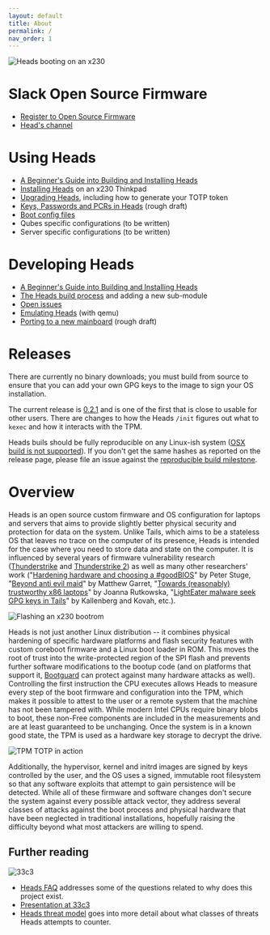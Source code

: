 ```yaml
---
layout: default
title: About
permalink: /
nav_order: 1
---
```


![Heads booting on an x230](images/Heads_booting_on_an_x230.jpg)

Slack Open Source Firmware
===
* [Register to Open Source Firmware](https://slack.osfw.dev/)
* [Head's channel](https://osfw.slack.com/archives/C92MNSRC1)

Using Heads
===
* [A Beginner's Guide into Building and Installing Heads](Beginner-Installation-Guide.md)
* [Installing Heads](Installing-Heads.md) on an x230 Thinkpad
* [Upgrading Heads](Upgrading.md), including how to generate your TOTP token
* [Keys, Passwords and PCRs in Heads](Keys.md) (rough draft)
* [Boot config files](Boot.md)
* Qubes specific configurations (to be written)
* Server specific configurations (to be written)

Developing Heads
===
* [A Beginner's Guide into Building and Installing Heads](Beginner-Installation-Guide.md)
* [The Heads build process](Building.md) and adding a new sub-module
* [Open issues](https://github.com/osresearch/heads/issues)
* [Emulating Heads](Emulating-Heads.md) (with qemu)
* [Porting to a new mainboard](Porting.md) (rough draft)

Releases
===
There are currently no binary downloads; you must build from source to ensure that you can add your own GPG keys to the image to sign your OS installation.

The current release is [0.2.1](https://github.com/osresearch/heads/releases/tag/v0.2.1) and is one of the first that is close to usable for other users.  There are changes to how the Heads `/init` figures out what to `kexec` and how it interacts with the TPM.

Heads buils should be fully reproducible on any Linux-ish system ([OSX build is not supported](https://github.com/osresearch/heads/issues/96)).  If you don't get the same hashes as reported on the release page, please file an issue against the [reproducible build milestone](https://github.com/osresearch/heads/milestone/1).


Overview
===
Heads is an open source custom firmware and OS configuration for laptops
and servers that aims to provide slightly better physical security and
protection for data on the system. Unlike Tails, which aims to be a
stateless OS that leaves no trace on the computer of its presence, Heads
is intended for the case where you need to store data and state on the
computer.  It is influenced by several years of firmware vulnerability
research ([Thunderstrike](https://trmm.net/Thunderstrike) and [Thunderstrike 2](https://trmm.net/Thunderstrike_2)) as well as many
other researchers' work ("[Hardening hardware and choosing a #goodBIOS](https://media.ccc.de/v/30C3_-_5529_-_en_-_saal_2_-_201312271830_-_hardening_hardware_and_choosing_a_goodbios_-_peter_stuge#t=2372)" by Peter Stuge,
"[Beyond anti evil maid](https://media.ccc.de/v/32c3-7343-beyond_anti_evil_maid)" by Matthew Garret,
"[Towards (reasonably) trustworthy x86 laptops](http://www.theregister.co.uk/2015/12/31/rutkowska_talks_on_intel_x86_security_issues/)"
by Joanna Rutkowska,
"[LightEater malware seek GPG keys in Tails](http://www.theregister.co.uk/2015/03/19/cansecwest_talk_bioses_hack/)"
by Kallenberg and Kovah, etc.).

![Flashing an x230 bootrom](images/Flashing_an_x230_bootrom.jpg)

Heads is not just another Linux distribution -- it combines physical
hardening of specific hardware platforms and flash security features with
custom coreboot firmware and a Linux boot loader in ROM.  This moves
the root of trust into the write-protected region of the SPI flash and
prevents further software modifications to the bootup code (and on
platforms that support it, [Bootguard](https://trmm.net/Bootguard) can
protect against many hardware attacks as well).  Controlling the
first instruction the CPU executes allows Heads to measure every step of
the boot firmware and configuration into the TPM, which makes it possible
to attest to the user or a remote system that the machine has not been
tampered with.
While modern Intel CPUs require binary blobs to boot, these non-Free
components are included in the measurements and are at least guaranteed
to be unchanging.  Once the system is in a known good state, the TPM is
used as a hardware key storage to decrypt the drive.

![TPM TOTP in action](images/TPM_TOTP_in_action.jpg)

Additionally, the hypervisor, kernel and initrd images are signed by
keys controlled by the user, and the OS uses a signed, immutable root
filesystem so that any software exploits that attempt to gain persistence
will be detected.  While all of these firmware and software changes don't
secure the system against every possible attack vector, they address
several classes of attacks against the boot process and physical hardware
that have been neglected in traditional installations, hopefully raising
the difficulty beyond what most attackers are willing to spend.

Further reading
---
![33c3](images/33c3.jpg)

* [Heads FAQ](https://trmm.net/Heads_FAQ) addresses some of the questions related to why does this project exist.
* [Presentation at 33c3](https://trmm.net/Heads_33c3)
* [Heads threat model](https://trmm.net/Heads_threat_model) goes into more detail about what classes of threats Heads attempts to counter.
